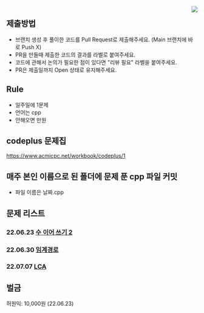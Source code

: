 <img align="right" src = "https://user-images.githubusercontent.com/51199859/177047110-10fb5d09-f9e0-46c0-b2f5-c2db2b68b792.png" />    

## 제출방법
- 브랜치 생성 후 풀이한 코드를 Pull Request로 제출해주세요. (Main 브랜치에 바로 Push X)
- PR을 만들때 제출한 코드의 결과를 라벨로 붙여주세요.
- 코드에 관해서 논의가 필요한 점이 있다면 "리뷰 필요" 라벨을 붙여주세요.
- PR은 제출일까지 Open 상태로 유지해주세요.



## Rule
- 일주일에 1문제
- 언어는 cpp
- 안해오면 만원

## codeplus 문제집
https://www.acmicpc.net/workbook/codeplus/1

## 매주 본인 이름으로 된 폴더에 문제 푼 cpp 파일 커밋
- 파일 이름은 날짜.cpp

## 문제 리스트
### 22.06.23 <a href=https://www.acmicpc.net/problem/1790> 수 이어 쓰기 2 </a>
### 22.06.30 <a href=https://www.acmicpc.net/problem/1948> 임계경로 </a>
### 22.07.07 <a href=https://www.acmicpc.net/problem/11437> LCA </a>

## 벌금
허원익: 10,000원 (22.06.23)
